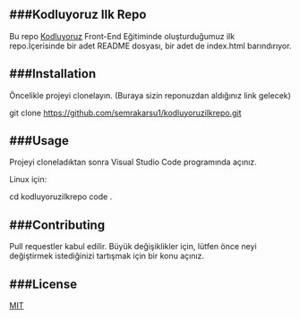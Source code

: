 ###Kodluyoruz Ilk Repo
-------------------------
Bu repo [Kodluyoruz](https://kodluyoruz.org/tr/kodluyoruz/) Front-End Eğitiminde oluşturduğumuz ilk repo.İçerisinde bir adet README dosyası, bir adet de index.html barındırıyor.
![]()

###Installation
-------------------------
Öncelikle projeyi clonelayın. (Buraya sizin reponuzdan aldığınız link gelecek)

git clone https://github.com/semrakarsu1/kodluyoruzilkrepo.git

###Usage
-------------------------
Projeyi cloneladıktan sonra Visual Studio Code programında açınız.

Linux için:

cd kodluyoruzilkrepo
code .

###Contributing
-------------------------
Pull requestler kabul edilir. Büyük değişiklikler için, lütfen önce neyi değiştirmek istediğinizi tartışmak için bir konu açınız.

###License
-------------------------
[MIT](https://choosealicense.com/licenses/mit/)